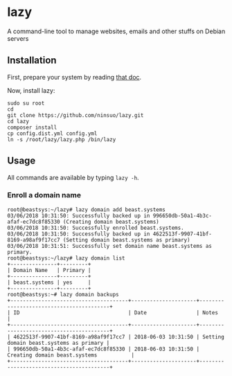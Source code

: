 # lazy

A command-line tool to manage websites, emails and other stuffs on Debian servers

## Installation

First, prepare your system by reading [that doc](doc/linux.md).

Now, install lazy:

```
sudo su root
cd
git clone https://github.com/ninsuo/lazy.git
cd lazy
composer install
cp config.dist.yml config.yml  
ln -s /root/lazy/lazy.php /bin/lazy
```

## Usage

All commands are available by typing `lazy -h`.

### Enroll a domain name

```
root@beastsys:~/lazy# lazy domain add beast.systems
03/06/2018 10:31:50: Successfully backed up in 996650db-50a1-4b3c-afaf-ec7dc8f85330 (Creating domain beast.systems)
03/06/2018 10:31:50: Successfully enrolled beast.systems.
03/06/2018 10:31:50: Successfully backed up in 4622513f-9907-41bf-8169-a98af9f17cc7 (Setting domain beast.systems as primary)
03/06/2018 10:31:51: Successfully set domain name beast.systems as primary.
root@beastsys:~/lazy# lazy domain list
+---------------+---------+
| Domain Name   | Primary |
+---------------+---------+
| beast.systems | yes     |
+---------------+---------+
root@beastsys:~# lazy domain backups
+--------------------------------------+---------------------+-----------------------------------------+
| ID                                   | Date                | Notes                                   |
+--------------------------------------+---------------------+-----------------------------------------+
| 4622513f-9907-41bf-8169-a98af9f17cc7 | 2018-06-03 10:31:50 | Setting domain beast.systems as primary |
| 996650db-50a1-4b3c-afaf-ec7dc8f85330 | 2018-06-03 10:31:50 | Creating domain beast.systems           |
+--------------------------------------+---------------------+-----------------------------------------+
```

